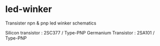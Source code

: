 # led-winker
Transister npn &amp; pnp led winker schematics

Silicon transistor   : 2SC377 / Type-PNP
Germanium Transistor : 2SA101 / Type-PNP
